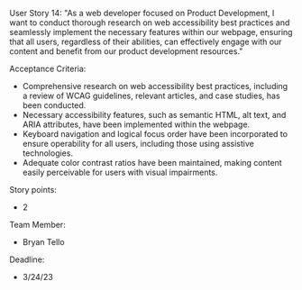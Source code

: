 User Story 14: "As a web developer focused on Product Development, I want to conduct thorough research on web accessibility best practices and seamlessly 
implement the necessary features within our webpage, ensuring that all users, regardless of their abilities, can effectively engage with our content and 
benefit from our product development resources."

Acceptance Criteria:

- Comprehensive research on web accessibility best practices, including a review of WCAG guidelines, relevant articles, and case studies, has been conducted.
- Necessary accessibility features, such as semantic HTML, alt text, and ARIA attributes, have been implemented within the webpage.
- Keyboard navigation and logical focus order have been incorporated to ensure operability for all users, including those using assistive technologies.
- Adequate color contrast ratios have been maintained, making content easily perceivable for users with visual impairments.

Story points: 

- 2

Team Member:

- Bryan Tello

Deadline:

- 3/24/23
